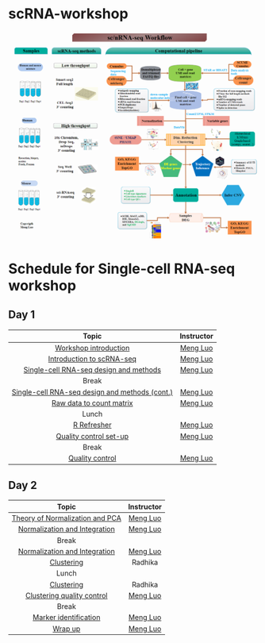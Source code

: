 # scRNA-workshop

![sc/nRNA-seq Schematic](Figs/sc_nRNA.png "sc/nRNA-seq Schematic")


# Schedule for Single-cell RNA-seq workshop

## Day 1

| Topic  | Instructor |
|:----------:|:--------:|
|[Workshop introduction](../slides/Intro_to_workshop.pdf) | [Meng Luo](http://mengluonet.com/) |
|[Introduction to scRNA-seq](../lessons/01_intro_to_scRNA-seq.md) | [Meng Luo](http://mengluonet.com/) |
|[Single-cell RNA-seq design and methods](../slides/Single_Cell_2_27_20.pdf) | [Meng Luo](http://mengluonet.com/) |
| Break | |
| [Single-cell RNA-seq design and methods (cont.)](../slides/Single_Cell_2_27_20.pdf) | [Meng Luo](http://mengluonet.com/) |
| [Raw data to count matrix](../lessons/02_SC_generation_of_count_matrix.md) | [Meng Luo](http://mengluonet.com/) |
| Lunch | |
| [R Refresher](https://hbctraining.github.io/DGE_workshop_salmon/lessons/R_refresher.html) | [Meng Luo](http://mengluonet.com/) |
| [Quality control set-up](../lessons/03_SC_quality_control-setup.md) | [Meng Luo](http://mengluonet.com/) |
| Break | |
| [Quality control](../lessons/04_SC_quality_control.md) | [Meng Luo](http://mengluonet.com/) |

## Day 2

|  Topic  | Instructor |
|:----------:|:--------:|
| [Theory of Normalization and PCA](../lessons/05_normalization_and_PCA.md) | [Meng Luo](http://mengluonet.com/) |
| [Normalization and Integration](../lessons/06_SC_SCT_and_integration.md) | [Meng Luo](http://mengluonet.com/) |
| Break | |
| [Normalization and Integration](../lessons/06_SC_SCT_and_integration.md) | [Meng Luo](http://mengluonet.com/) |
| [Clustering](../lessons/07_SC_clustering_cells_SCT.md) | Radhika |
| Lunch | |
| [Clustering](../lessons/07_SC_clustering_cells_SCT.md) | Radhika |
| [Clustering quality control](../lessons/08_SC_clustering_quality_control.md) | [Meng Luo](http://mengluonet.com/) |
| Break | |
| [Marker identification](../lessons/09_merged_SC_marker_identification.md) | [Meng Luo](http://mengluonet.com/) |
| [Wrap up](../slides/Workshop_wrapup.pdf) | [Meng Luo](http://mengluonet.com/) |


